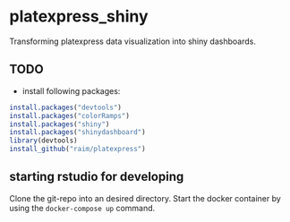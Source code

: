# platexpress_shiny
Transforming platexpress data visualization into shiny dashboards.
## TODO
- install following packages:
```R
install.packages("devtools")
install.packages("colorRamps")
install.packages("shiny")
install.packages("shinydashboard")
library(devtools)
install_github("raim/platexpress")
```
## starting rstudio for developing
Clone the git-repo into an desired directory. Start the docker container by using the `docker-compose up` command.
